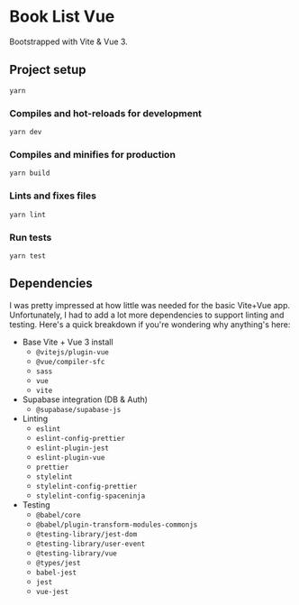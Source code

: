 # Book List Vue

Bootstrapped with Vite & Vue 3.

## Project setup

```
yarn
```

### Compiles and hot-reloads for development

```
yarn dev
```

### Compiles and minifies for production

```
yarn build
```

### Lints and fixes files

```
yarn lint
```

### Run tests

```
yarn test
```

## Dependencies

I was pretty impressed at how little was needed for the basic Vite+Vue app.
Unfortunately, I had to add a lot more dependencies to support linting and
testing. Here's a quick breakdown if you're wondering why anything's here:

- Base Vite + Vue 3 install
  - `@vitejs/plugin-vue`
  - `@vue/compiler-sfc`
  - `sass`
  - `vue`
  - `vite`
- Supabase integration (DB & Auth)
  - `@supabase/supabase-js`
- Linting
  - `eslint`
  - `eslint-config-prettier`
  - `eslint-plugin-jest`
  - `eslint-plugin-vue`
  - `prettier`
  - `stylelint`
  - `stylelint-config-prettier`
  - `stylelint-config-spaceninja`
- Testing
  - `@babel/core`
  - `@babel/plugin-transform-modules-commonjs`
  - `@testing-library/jest-dom`
  - `@testing-library/user-event`
  - `@testing-library/vue`
  - `@types/jest`
  - `babel-jest`
  - `jest`
  - `vue-jest`
